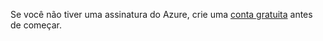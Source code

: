 Se você não tiver uma assinatura do Azure, crie uma [conta gratuita](https://azure.microsoft.com/free/?WT.mc_id=A261C142F) antes de começar.